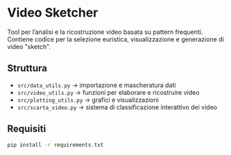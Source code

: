 # Video Sketcher

Tool per l’analisi e la ricostruzione video basata su pattern frequenti.  
Contiene codice per la selezione euristica, visualizzazione e generazione di video "sketch".

## Struttura

- `src/data_utils.py` → importazione e mascheratura dati
- `src/video_utils.py` → funzioni per elaborare e ricostruire video
- `src/plotting_utils.py` → grafici e visualizzazioni
- `src/scarta_video.py` → sistema di classificazione interattivo dei video

## Requisiti

```bash
pip install -r requirements.txt
